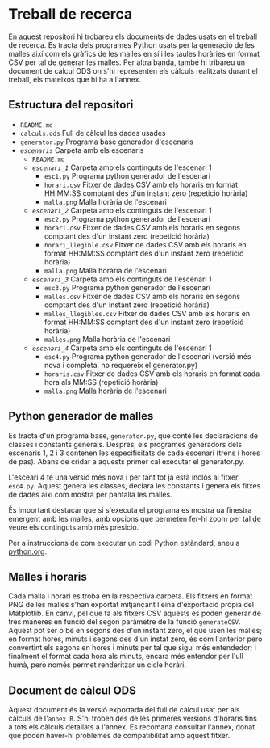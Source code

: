 # Treball de recerca
En aquest repositori hi trobareu els documents de dades usats en el treball de recerca.
Es tracta dels programes Python usats per la generació de les malles així com els gràfics de les malles en sí i les taules horàries en format CSV per tal de generar les malles.
Per altra banda, també hi tribareu un document de càlcul ODS on s'hi representen els càlculs realitzats durant el treball, els mateixos que hi ha a l'annex.
## Estructura del repositori
* `README.md`
* `calculs.ods` Full de càlcul les dades usades
* `generator.py` Programa base generador d'escenaris
* _`escenaris`_ Carpeta amb els escenaris
  * `README.md`
  * _`escenari_1`_ Carpeta amb els continguts de l'escenari 1
    * `esc1.py` Programa python generador de l'escenari
    * `horari.csv` Fitxer de dades CSV amb els horaris en format HH:MM:SS comptant des d'un instant zero (repetició horària)
    * `malla.png` Malla horària de l'escenari
  * _`escenari_2`_ Carpeta amb els continguts de l'escenari 1
    * `esc2.py` Programa python generador de l'escenari
    * `horari.csv` Fitxer de dades CSV amb els horaris en segons comptant des d'un instant zero (repetició horària)
    * `horari_llegible.csv` Fitxer de dades CSV amb els horaris en format HH:MM:SS comptant des d'un instant zero (repetició horària)
    * `malla.png` Malla horària de l'escenari
  * _`escenari_3`_ Carpeta amb els continguts de l'escenari 1
    * `esc3.py` Programa python generador de l'escenari
    * `malles.csv` Fitxer de dades CSV amb els horaris en segons comptant des d'un instant zero (repetició horària)
    * `malles_llegibles.csv` Fitxer de dades CSV amb els horaris en format HH:MM:SS comptant des d'un instant zero (repetició horària)
    * `malles.png` Malla horària de l'escenari
  * _`escenari_4`_ Carpeta amb els continguts de l'escenari 1
    * `esc4.py` Programa python generador de l'escenari (versió més nova i completa, no requereix el generator.py)
    * `horaris.csv` Fitxer de dades CSV amb els horaris en format cada hora als MM:SS (repetició horària)
    * `malla.png` Malla horària de l'escenari
## Python generador de malles
Es tracta d'un programa base, `generator.py`, que conté les declaracions de classes i constants generals.
Després, els programes generadors dels escenaris 1, 2 i 3 contenen les especificitats de cada escenari (trens i hores de pas).
Abans de cridar a aquests primer cal executar el generator.py.

L'esceari 4 té una versió més nova i per tant tot ja està inclòs al fitxer `esc4.py`.
Aquest genera les classes, declara les constants i genera els fitxes de dades així com mostra per pantalla les malles.

És important destacar que si s'executa el programa es mostra ua finestra emergent amb les malles, amb opcions que permeten fer-hi zoom per tal de veure els continguts amb més presició.

Per a instruccions de com executar un codi Python estàndard, aneu a [python.org](https://www.python.org).
## Malles i horaris
Cada malla i horari es troba en la respectiva carpeta.
Els fitxers en format PNG de les malles s'han exportat mitjançant l'eina d'exportació pròpia del Matplotlib.
En canvi, pel que fa als fitxers CSV aquests es poden generar de tres maneres en funció del segon paràmetre de la funció `generateCSV`.
Aquest pot ser o bé en segons des d'un instant zero, el que usen les malles; en format hores, minuts i segons des d'un instat zero, és com l'anterior però convertint els segons en hores i minuts per tal que sigui més entendedor; i finalment el format cada hora als minuts, encara més entendor per l'ull humà, però només permet renderitzar un cicle horàri.
## Document de càlcul ODS
Aquest document és la versió exportada del full de càlcul usat per als càlculs de l'`annex B`.
S'hi troben des de les primeres versions d'horaris fins a tots els càlculs detallats a l'annex.
Es recomana consultar l'annex, donat que poden haver-hi problemes de compatibilitat amb aquest fitxer.
